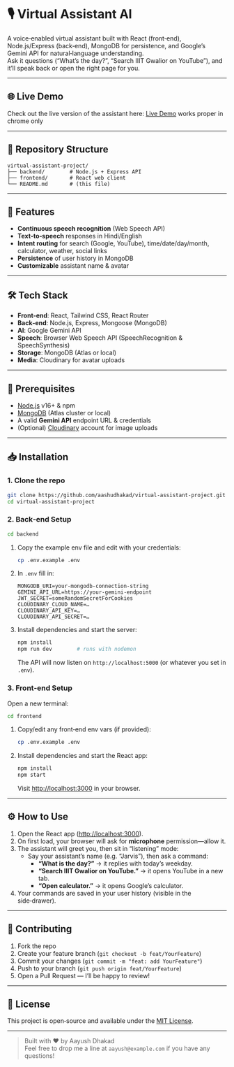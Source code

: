 # 🎙️ Virtual Assistant AI

A voice‑enabled virtual assistant built with React (front‑end), Node.js/Express (back‑end), MongoDB for persistence, and Google’s Gemini API for natural‑language understanding.\
Ask it questions (“What’s the day?”, “Search IIIT Gwalior on YouTube”), and it’ll speak back or open the right page for you.

---

## 🌐 Live Demo

Check out the live version of the assistant here: [Live Demo](https://virtual-assistant-project-s7gt.onrender.com)
works proper in chrome only

---

## 📂 Repository Structure

```
virtual-assistant-project/
├── backend/        # Node.js + Express API
├── frontend/       # React web client
└── README.md       # (this file)
```

---

## 🚀 Features

- **Continuous speech recognition** (Web Speech API)
- **Text‑to‑speech** responses in Hindi/English
- **Intent routing** for search (Google, YouTube), time/date/day/month, calculator, weather, social links
- **Persistence** of user history in MongoDB
- **Customizable** assistant name & avatar

---

## 🛠️ Tech Stack

- **Front‑end**: React, Tailwind CSS, React Router
- **Back‑end**: Node.js, Express, Mongoose (MongoDB)
- **AI**: Google Gemini API
- **Speech**: Browser Web Speech API (SpeechRecognition & SpeechSynthesis)
- **Storage**: MongoDB (Atlas or local)
- **Media**: Cloudinary for avatar uploads

---

## 🔧 Prerequisites

- [Node.js](https://nodejs.org/) v16+ & npm
- [MongoDB](https://www.mongodb.com/) (Atlas cluster or local)
- A valid **Gemini API** endpoint URL & credentials
- (Optional) [Cloudinary](https://cloudinary.com/) account for image uploads

---

## 📥 Installation

### 1. Clone the repo

```bash
git clone https://github.com/aashudhakad/virtual-assistant-project.git
cd virtual-assistant-project
```

### 2. Back‑end Setup

```bash
cd backend
```

1. Copy the example env file and edit with your credentials:
   ```bash
   cp .env.example .env
   ```
2. In `.env` fill in:
   ```dotenv
   MONGODB_URI=your-mongodb-connection-string
   GEMINI_API_URL=https://your-gemini-endpoint
   JWT_SECRET=someRandomSecretForCookies
   CLOUDINARY_CLOUD_NAME=…
   CLOUDINARY_API_KEY=…
   CLOUDINARY_API_SECRET=…
   ```
3. Install dependencies and start the server:
   ```bash
   npm install
   npm run dev        # runs with nodemon
   ```
   The API will now listen on `http://localhost:5000` (or whatever you set in `.env`).

### 3. Front‑end Setup

Open a new terminal:

```bash
cd frontend
```

1. Copy/edit any front‑end env vars (if provided):
   ```bash
   cp .env.example .env
   ```
2. Install dependencies and start the React app:
   ```bash
   npm install
   npm start
   ```
   Visit [http://localhost:3000](http://localhost:3000) in your browser.

---

## ⚙️ How to Use

1. Open the React app ([http://localhost:3000](http://localhost:3000)).
2. On first load, your browser will ask for **microphone** permission—allow it.
3. The assistant will greet you, then sit in “listening” mode:
   - Say your assistant’s name (e.g. “Jarvis”), then ask a command:
     - **“What is the day?”** → it replies with today’s weekday.
     - **“Search IIIT Gwalior on YouTube.”** → it opens YouTube in a new tab.
     - **“Open calculator.”** → it opens Google’s calculator.
4. Your commands are saved in your user history (visible in the side‑drawer).

---

## 🤝 Contributing

1. Fork the repo
2. Create your feature branch (`git checkout -b feat/YourFeature`)
3. Commit your changes (`git commit -m "feat: add YourFeature"`)
4. Push to your branch (`git push origin feat/YourFeature`)
5. Open a Pull Request — I’ll be happy to review!

---

## 📄 License

This project is open‑source and available under the [MIT License](LICENSE).

---

> Built with ❤️ by Aayush Dhakad\
> Feel free to drop me a line at `aayush@example.com` if you have any questions!

